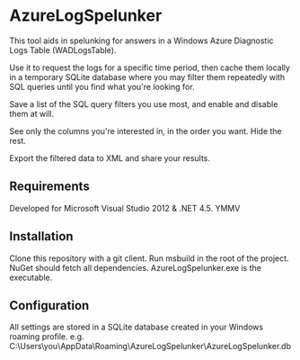 AzureLogSpelunker
=================

This tool aids in spelunking for answers in a Windows Azure Diagnostic Logs Table (WADLogsTable).

Use it to request the logs for a specific time period, then cache them locally in
a temporary SQLite database where you may filter them repeatedly with SQL queries
until you find what you're looking for.

Save a list of the SQL query filters you use most, and enable and disable them
at will.

See only the columns you're interested in, in the order you want.  Hide the rest.

Export the filtered data to XML and share your results.

## Requirements

Developed for Microsoft Visual Studio 2012 & .NET 4.5.  YMMV

## Installation

Clone this repository with a git client.
Run msbuild in the root of the project.  NuGet should fetch all dependencies.
AzureLogSpelunker.exe is the executable.

## Configuration

All settings are stored in a SQLite database created in your Windows roaming profile.
e.g. C:\Users\you\AppData\Roaming\AzureLogSpelunker\AzureLogSpelunker.db